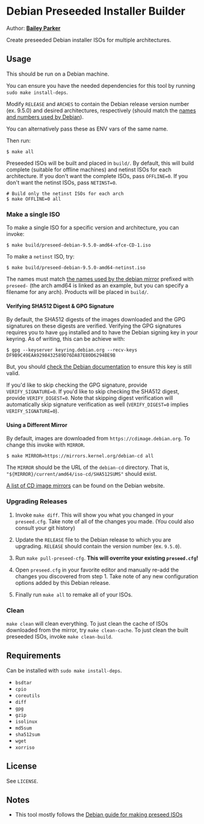 # Debian Preseeded Installer Builder

Author: **[Bailey Parker](https://github.com/baileyparker)**

Create preseeded Debian installer ISOs for multiple architectures.


## Usage

This should be run on a Debian machine.

You can ensure you have the needed dependencies for this tool by running
`sudo make install-deps`.

Modify `RELEASE` and `ARCHES` to contain the Debian release version number
(ex. 9.5.0) and desired architectures, respectively (should match the
[names and numbers used by Debian][1]).

You can alternatively pass these as ENV vars of the same name.

Then run:

```
$ make all
```

Preseeded ISOs will be built and placed in `build/`. By default, this will
build complete (suitable for offline machines) and netinst ISOs for each
architecture. If you don't want the complete ISOs, pass `OFFLINE=0`. If you
don't want the netinst ISOs, pass `NETINST=0`.

```
# Build only the netinst ISOs for each arch
$ make OFFLINE=0 all
```

### Make a single ISO

To make a single ISO for a specific version and architecture, you can invoke:

```
$ make build/preseed-debian-9.5.0-amd64-xfce-CD-1.iso
```

To make a `netinst` ISO, try:

```
$ make build/preseed-debian-9.5.0-amd64-netinst.iso
```

The names must match [the names used by the debian mirror][2] prefixed with
`preseed-` (the arch amd64 is linked as an example, but you can specify a
filename for any arch). Products will be placed in `build/`.

#### Verifying SHA512 Digest & GPG Signature

By default, the SHA512 digests of the images downloaded and the GPG signatures
on these digests are verified. Verifying the GPG signatures requires you to
have `gpg` installed and to have the Debian signing key in your keyring. As of
writing, this can be achieve with:

```
$ gpg --keyserver keyring.debian.org --recv-keys DF9B9C49EAA9298432589D76DA87E80D6294BE9B
```

But, you should [check the Debian documentation][3] to ensure this key is still
valid.

If you'd like to skip checking the GPG signature, provide `VERIFY_SIGNATURE=0`.
If you'd like to skip checking the SHA512 digest, provide `VERIFY_DIGEST=0`.
Note that skipping digest verification will automatically skip signature
verification as well (`VERIFY_DIGEST=0` implies `VERIFY_SIGNATURE=0`).


#### Using a Different Mirror

By default, images are downloaded from `https://cdimage.debian.org`. To change
this invoke with `MIRROR`.

```
$ make MIRROR=https://mirrors.kernel.org/debian-cd all
```

The `MIRROR` should be the URL of the `debian-cd` directory. That is,
`"${MIRROR}/current/amd64/iso-cd/SHA512SUMS"` should exist.

[A list of CD image mirrors][4] can be found on the Debian website.


### Upgrading Releases

  1. Invoke `make diff`. This will show you what you changed in your
     `preseed.cfg`. Take note of all of the changes you made. (You could also
     consult your git history)

  2. Update the `RELEASE` file to the Debian release to which you are
     upgrading. `RELEASE` should contain the version number (ex.
     `9.5.0`).

  3. Run `make pull-preseed-cfg`. **This will overrite your existing
     `preseed.cfg`!**

  4. Open `preseed.cfg` in your favorite editor and manually re-add the changes
     you discovered from step 1. Take note of any new configuration options
     added by this Debian release.

  5. Finally run `make all` to remake all of your ISOs.


### Clean

`make clean` will clean everything. To just clean the cache of ISOs downloaded
from the mirror, try `make clean-cache`. To just clean the built preseeded
ISOs, invoke `make clean-build`.


## Requirements

Can be installed with `sudo make install-deps`.

  - `bsdtar`
  - `cpio`
  - `coreutils`
  - `diff`
  - `gpg`
  - `gzip`
  - `isolinux`
  - `md5sum`
  - `sha512sum`
  - `wget`
  - `xorriso`


## License

See `LICENSE`.


## Notes

  - This tool mostly follows the [Debian guide for making preseed ISOs][5]


  [1]: https://cdimage.debian.org/debian-cd/current/
  [2]: https://cdimage.debian.org/debian-cd/current/amd64/iso-cd/
  [3]: https://www.debian.org/CD/verify
  [4]: https://www.debian.org/CD/http-ftp/#mirrors
  [5]: https://wiki.debian.org/DebianInstaller/Preseed/EditIso
